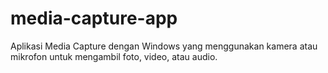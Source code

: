 # media-capture-app
Aplikasi Media Capture dengan Windows yang menggunakan kamera atau mikrofon untuk mengambil foto, video, atau audio.
